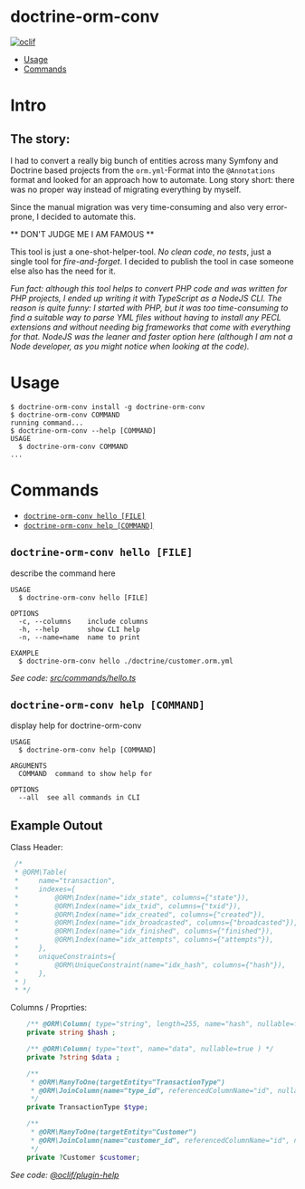 doctrine-orm-conv
======

[![oclif](https://img.shields.io/badge/cli-oclif-brightgreen.svg)](https://oclif.io)

<!-- toc -->
* [Usage](#usage)
* [Commands](#commands)
<!-- tocstop -->


# Intro

## The story:

I had to convert a really big bunch of entities across many Symfony and Doctrine based projects from the `orm.yml`-Format into the `@Annotations` format and looked for an approach how to automate. Long story short: there was no proper way instead of migrating everything by myself. 

Since the manual migration was very time-consuming and also very error-prone, I decided to automate this.

** DON'T JUDGE ME I AM FAMOUS **

This tool is just a one-shot-helper-tool. *No clean code*, *no tests*, just a single tool for *fire-and-forget*. 
I decided to publish the tool in case someone else also has the need for it.

*Fun fact: although this tool helps to convert PHP code and was written for PHP projects, I ended up writing it with TypeScript as a NodeJS CLI. 
The reason is quite funny: I started with PHP, but it was too time-consuming to find a suitable way to parse YML files without having to install any PECL extensions and without needing big frameworks that come with everything for that. NodeJS was the leaner and faster option here (although I am not a Node developer, as you might notice when looking at the code).*


# Usage
<!-- usage -->
```sh-session
$ doctrine-orm-conv install -g doctrine-orm-conv
$ doctrine-orm-conv COMMAND
running command...
$ doctrine-orm-conv --help [COMMAND]
USAGE
  $ doctrine-orm-conv COMMAND
...
```
<!-- usagestop -->
# Commands
<!-- commands -->
* [`doctrine-orm-conv hello [FILE]`](#doctrine-orm-conver-hello-file)
* [`doctrine-orm-conv help [COMMAND]`](#doctrine-orm-convicer-help-command)

## `doctrine-orm-conv hello [FILE]`

describe the command here

```
USAGE
  $ doctrine-orm-conv hello [FILE]

OPTIONS
  -c, --columns    include columns
  -h, --help       show CLI help
  -n, --name=name  name to print

EXAMPLE
  $ doctrine-orm-conv hello ./doctrine/customer.orm.yml
```

_See code: [src/commands/hello.ts](https://github.com/itinance/doctrine-orm-conv/blob/v0.0.0/src/commands/hello.ts)_

## `doctrine-orm-conv help [COMMAND]`

display help for doctrine-orm-conv

```
USAGE
  $ doctrine-orm-conv help [COMMAND]

ARGUMENTS
  COMMAND  command to show help for

OPTIONS
  --all  see all commands in CLI
```

## Example Outout

Class Header:

```PHP
 /* 
 * @ORM\Table(
 *     name="transaction",
 *     indexes={
 *         @ORM\Index(name="idx_state", columns={"state"}),
 *         @ORM\Index(name="idx_txid", columns={"txid"}),
 *         @ORM\Index(name="idx_created", columns={"created"}),
 *         @ORM\Index(name="idx_broadcasted", columns={"broadcasted"}),
 *         @ORM\Index(name="idx_finished", columns={"finished"}),
 *         @ORM\Index(name="idx_attempts", columns={"attempts"}),
 *     },
 *     uniqueConstraints={
 *         @ORM\UniqueConstraint(name="idx_hash", columns={"hash"}),
 *     },
 * )
 * */
```

Columns / Proprties:

```PHP
    /** @ORM\Column( type="string", length=255, name="hash", nullable=false ) */
    private string $hash ;

    /** @ORM\Column( type="text", name="data", nullable=true ) */
    private ?string $data ;

    /**
     * @ORM\ManyToOne(targetEntity="TransactionType")
     * @ORM\JoinColumn(name="type_id", referencedColumnName="id", nullable=false)
     */
    private TransactionType $type;

    /**
     * @ORM\ManyToOne(targetEntity="Customer")
     * @ORM\JoinColumn(name="customer_id", referencedColumnName="id", nullable=true)
     */
    private ?Customer $customer;
```

_See code: [@oclif/plugin-help](https://github.com/oclif/plugin-help/blob/v3.2.2/src/commands/help.ts)_

